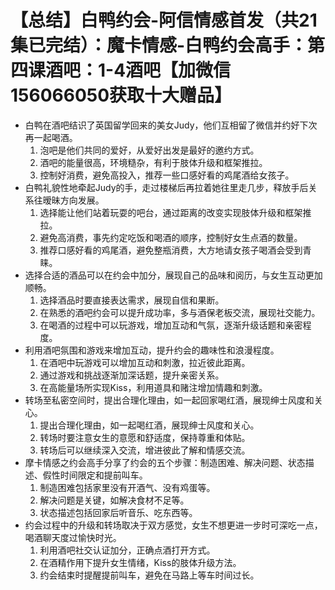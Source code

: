 # 【总结】白鸭约会-阿信情感首发（共21集已完结）：魔卡情感-白鸭约会高手：第四课酒吧：1-4酒吧【加微信156066050获取十大赠品】

-   白鸭在酒吧结识了英国留学回来的美女Judy，他们互相留了微信并约好下次再一起喝酒。
    1.  泡吧是他们共同的爱好，从爱好出发是最好的邀约方式。
    2.  酒吧的能量很高，环境糙杂，有利于肢体升级和框架推拉。
    3.  控制好消费，避免高投入，推荐一些口感好看的鸡尾酒给女孩子。
-   白鸭礼貌性地牵起Judy的手，走过楼梯后再拉着她往里走几步，释放手后关系往暧昧方向发展。
    1.  选择能让他们站着玩耍的吧台，通过距离的改变实现肢体升级和框架推拉。
    2.  避免高消费，事先约定吃饭和喝酒的顺序，控制好女生点酒的数量。
    3.  推荐口感好看的鸡尾酒，避免整瓶消费，大方地请女孩子喝酒会受到青睐。
-   选择合适的酒品可以在约会中加分，展现自己的品味和阅历，与女生互动更加顺畅。
    1.  选择酒品时要直接表达需求，展现自信和果断。
    2.  在熟悉的酒吧约会可以提升成功率，多与酒保老板交流，展现社交能力。
    3.  在喝酒的过程中可以玩游戏，增加互动和气氛，逐渐升级话题和亲密程度。
-   利用酒吧氛围和游戏来增加互动，提升约会的趣味性和浪漫程度。
    1.  在酒吧中玩游戏可以增加互动和刺激，拉近彼此距离。
    2.  通过游戏和挑战逐渐加深话题，提升亲密关系。
    3.  在高能量场所实现Kiss，利用道具和赌注增加情趣和刺激。
-   转场至私密空间时，提出合理化理由，如一起回家喝红酒，展现绅士风度和关心。
    1.  提出合理化理由，如一起喝红酒，展现绅士风度和关心。
    2.  转场时要注意女生的意愿和舒适度，保持尊重和体贴。
    3.  转场后可以继续深入交流，增进彼此了解和情感交流。
-   摩卡情感之约会高手分享了约会的五个步骤：制造困难、解决问题、状态描述、假性时间限定和提前叫车。
    1.  制造困难包括家里没有开酒气、没有鸡蛋等。
    2.  解决问题是关键，如解决食材不足等。
    3.  状态描述包括回家后听音乐、吃东西等。
-   约会过程中的升级和转场取决于双方感觉，女生不想更进一步时可深吃一点，喝酒聊天度过愉快时光。
    1.  利用酒吧社交认证加分，正确点酒打开方式。
    2.  在酒精作用下提升女生情绪，Kiss的肢体升级方法。
    3.  约会结束时提醒提前叫车，避免在马路上等车时间过长。